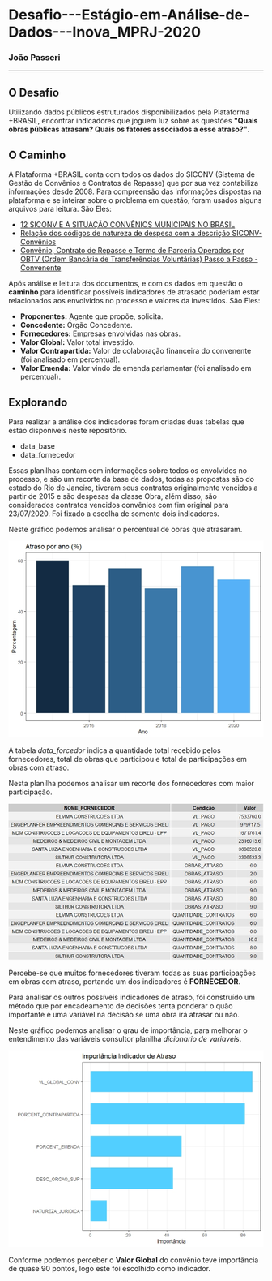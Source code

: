 # Desafio---Estágio-em-Análise-de-Dados---Inova_MPRJ-2020
### João Passeri
---

## O Desafio

Utilizando dados públicos estruturados disponibilizados pela Plataforma +BRASIL, encontrar indicadores que joguem luz sobre as questões **"Quais obras públicas atrasam? Quais os fatores associados a esse atraso?"**.

## O Caminho

A Plataforma +BRASIL conta com todos os dados do SICONV (Sistema de Gestão de Convênios e Contratos de Repasse) que por sua vez contabiliza informações desde 2008. Para compreensão das informações dispostas na plataforma e se inteirar sobre o problema em questão, foram usados alguns arquivos para leitura.
São Eles:

* [12 SICONV E A SITUAÇÃO CONVÊNIOS MUNICIPAIS NO BRASIL](https://www.cnm.org.br/cms/biblioteca/ET_Vol_9_12.Siconv_e_a_situacao_convenios_municipais_no_Brasil.pdf)
* [Relação dos códigos de natureza de despesa com a descrição SICONV- Convênios](http://www.convenios.rj.gov.br/convenios_imagens/biblioteca/17_01_2018___12_26_28___Tabela_de_Nat_de_despesa_Siconv.pdf)
* [Convênio, Contrato de Repasse e Termo de Parceria Operados por OBTV (Ordem Bancária de Transferências Voluntárias) Passo a Passo - Convenente](http://plataformamaisbrasil.gov.br/images/OBTV_Convenio_Contrato_de_Repasse_e_Termo_de_Parceria_Operados_por_OBTV.pdf)

Após análise e leitura dos documentos, e com os dados em questão o **caminho** para identificar possíveis indicadores de atrasado poderiam estar relacionados aos envolvidos no processo e valores da investidos.
São Eles:

* **Proponentes:** Agente que propõe, solicita.
* **Concedente:** Órgão Concedente.
* **Fornecedores:** Empresas envolvidas nas obras.
* **Valor Global:** Valor total investido.
* **Valor Contrapartida:** Valor de colaboração financeira do convenente (foi analisado em percentual).
* **Valor Emenda:** Valor vindo de emenda parlamentar (foi analisado em percentual).

## Explorando

Para realizar a análise dos indicadores foram criadas duas tabelas que estão disponíveis neste repositório.

- data_base
- data_fornecedor

Essas planilhas contam com informações sobre todos os envolvidos no processo, e são um recorte da base de dados, todas as propostas são do estado do Rio de Janeiro, tiveram seus contratos originalmente vencidos a partir de 2015 e são despesas da classe Obra, além disso, são considerados contratos vencidos convênios com fim original para 23/07/2020. Foi fixado a escolha de somente dois indicadores.

Neste gráfico podemos analisar o percentual de obras que atrasaram.

<p align="center">
  <img src="fig1.jpeg" >
</p>

A tabela *data_forcedor* indica a quantidade total recebido pelos fornecedores, total de obras que participou e total de participações em obras com atraso.

Nesta planilha podemos analisar um recorte dos fornecedores com maior participação.

<p align="center">
  <img src="tab1.jpeg" >
</p>

Percebe-se que muitos fornecedores tiveram todas as suas participações em obras com atraso, portando um dos indicadores é **FORNECEDOR**.

Para analisar os outros possíveis indicadores de atraso, foi construído um método que por encadeamento de decisões tenta ponderar o quão importante é uma variável na decisão se uma obra irá atrasar ou não.

Neste gráfico podemos analisar o grau de importância, para melhorar o entendimento das variáveis consultor planilha *dicionario de variaveis*.

<p align="center">
  <img src="fig2.jpeg" >
</p>

Conforme podemos perceber o **Valor Global** do convênio teve importância de quase 90 pontos, logo este foi escolhido como indicador. 

